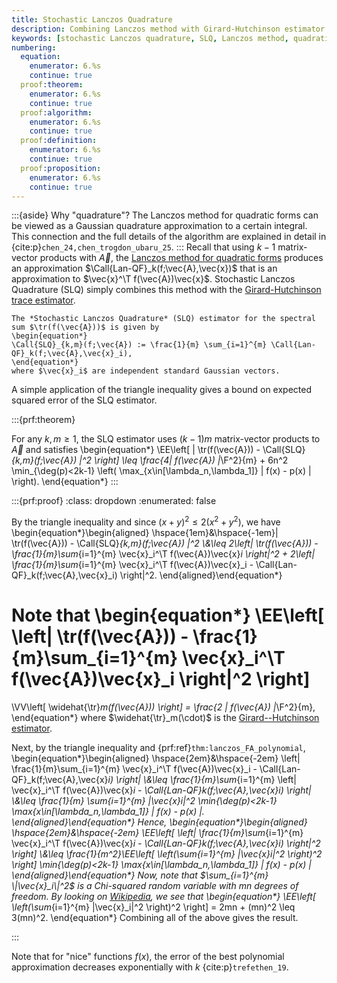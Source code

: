 ```yaml
---
title: Stochastic Lanczos Quadrature
description: Combining Lanczos method with Girard-Hutchinson estimator for matrix function trace estimation
keywords: [stochastic Lanczos quadrature, SLQ, Lanczos method, quadratic forms, matrix functions, polynomial approximation, error bounds]
numbering:
  equation:
    enumerator: 6.%s
    continue: true
  proof:theorem:
    enumerator: 6.%s
    continue: true
  proof:algorithm:
    enumerator: 6.%s
    continue: true
  proof:definition:
    enumerator: 6.%s
    continue: true
  proof:proposition:
    enumerator: 6.%s
    continue: true
---
```

:::{aside} Why "quadrature"?
The Lanczos method for quadratic forms can be viewed as a Gaussian quadrature approximation to a certain integral. 
This connection and the full details of the algorithm are explained in detail in {cite:p}`chen_24,chen_trogdon_ubaru_25`.
:::
Recall that using $k-1$ matrix-vector products with $\vec{A}$, the [Lanczos method for quadratic forms](def:lanczos-method) produces an approximation $\Call{Lan-QF}_k(f;\vec{A},\vec{x})$ that is an approximation to $\vec{x}^\T f(\vec{A})\vec{x}$.
Stochastic Lanczos Quadrature (SLQ) simply combines this method with the [Girard-Hutchinson trace estimator](def:girard_hutchinson_estimator).


````{prf:definition} Stochastic Lanczos Quadrature
The *Stochastic Lanczos Quadrature* (SLQ) estimator for the spectral sum $\tr(f(\vec{A}))$ is given by
\begin{equation*}
\Call{SLQ}_{k,m}(f;\vec{A}) := \frac{1}{m} \sum_{i=1}^{m} \Call{Lan-QF}_k(f;\vec{A},\vec{x}_i),
\end{equation*}
where $\vec{x}_i$ are independent standard Gaussian vectors.
````

A simple application of the triangle inequality gives a bound on expected squared error of the SLQ estimator.

:::{prf:theorem} 

For any $k,m\geq 1$, the SLQ estimator uses $(k-1)m$ matrix-vector products to $\vec{A}$ and satisfies
\begin{equation*}
\EE\left[ | \tr(f(\vec{A})) - \Call{SLQ}_{k,m}(f;\vec{A}) |^2 \right]
\leq \frac{4\| f(\vec{A}) \|_\F^2}{m} + 6n^2  \min_{\deg(p)<2k-1} \left( \max_{x\in[\lambda_n,\lambda_1]} | f(x) - p(x) | \right).
\end{equation*}
:::


:::{prf:proof}
:class: dropdown 
:enumerated: false

By the triangle inequality and since $(x+y)^2\leq 2(x^2+y^2)$, we have
\begin{equation*}\begin{aligned}
\hspace{1em}&\hspace{-1em}| \tr(f(\vec{A})) - \Call{SLQ}_{k,m}(f;\vec{A}) |^2
\\&\leq 2\left| \tr(f(\vec{A})) - \frac{1}{m}\sum_{i=1}^{m} \vec{x}_i^\T f(\vec{A})\vec{x}_i \right|^2 + 2\left| \frac{1}{m}\sum_{i=1}^{m} \vec{x}_i^\T f(\vec{A})\vec{x}_i - \Call{Lan-QF}_k(f;\vec{A},\vec{x}_i) \right|^2.
\end{aligned}\end{equation*}

Note that 
\begin{equation*}
\EE\left[ \left| \tr(f(\vec{A})) - \frac{1}{m}\sum_{i=1}^{m} \vec{x}_i^\T f(\vec{A})\vec{x}_i \right|^2 \right]
= 
\VV\left[ \widehat{\tr}_m(f(\vec{A})) \right]
= \frac{2 \| f(\vec{A}) \|_\F^2}{m},
\end{equation*}
where $\widehat{\tr}_m(\cdot)$ is the [Girard--Hutchinson estimator](./girard-hutchinson.ipynb#def:girard_hutchinson_estimator).

Next, by the triangle inequality and {prf:ref}`thm:lanczos_FA_polynomial`, 
\begin{equation*}\begin{aligned}
\hspace{2em}&\hspace{-2em}
\left| \frac{1}{m}\sum_{i=1}^{m} \vec{x}_i^\T f(\vec{A})\vec{x}_i - \Call{Lan-QF}_k(f;\vec{A},\vec{x}_i) \right|
\\&\leq \frac{1}{m}\sum_{i=1}^{m} \left| \vec{x}_i^\T f(\vec{A})\vec{x}_i - \Call{Lan-QF}_k(f;\vec{A},\vec{x}_i) \right|
\\&\leq \frac{1}{m} \sum_{i=1}^{m} \|\vec{x}_i\|^2 \min_{\deg(p)<2k-1} \max_{x\in[\lambda_n,\lambda_1]} | f(x) - p(x) |.
\end{aligned}\end{equation*}
Hence, 
\begin{equation*}\begin{aligned}
\hspace{2em}&\hspace{-2em}
\EE\left[ \left| \frac{1}{m}\sum_{i=1}^{m} \vec{x}_i^\T f(\vec{A})\vec{x}_i - \Call{Lan-QF}_k(f;\vec{A},\vec{x}_i) \right|^2 \right]
\\&\leq \frac{1}{m^2}\EE\left[  \left(\sum_{i=1}^{m} \|\vec{x}_i\|^2 \right)^2 \right] \min_{\deg(p)<2k-1} \max_{x\in[\lambda_n,\lambda_1]} | f(x) - p(x) |
\end{aligned}\end{equation*}
Now, note that $\sum_{i=1}^{m} \|\vec{x}_i\|^2$ is a Chi-squared random variable with $mn$ degrees of freedom. 
By looking on [Wikipedia](https://en.wikipedia.org/wiki/Chi-squared_distribution), we see that
\begin{equation*}
\EE\left[  \left(\sum_{i=1}^{m} \|\vec{x}_i\|^2 \right)^2 \right] = 2mn + (mn)^2 \leq 3(mn)^2.
\end{equation*}
Combining all of the above gives the result.

:::

Note that for "nice" functions $f(x)$, the error of the best polynomial approximation decreases exponentially with $k$ {cite:p}`trefethen_19`.